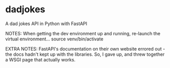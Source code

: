 # dadjokes
A dad jokes API in Python with FastAPI

NOTES:
When getting the dev environment up and running, re-launch the virtual environment...
source venv/bin/activate

EXTRA NOTES:
FastAPI's documentation on their own website errored out - the docs hadn't kept up with the libraries. So, I gave up, and threw together a WSGI page that actually works.